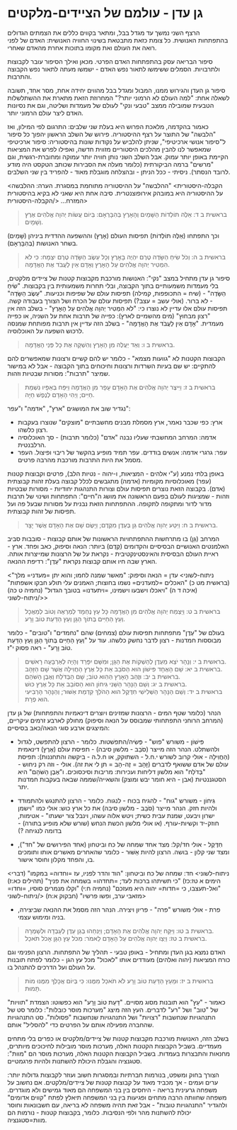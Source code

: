 # גן עדן - עולמם של הציידים-מלקטים

הרצף השני נמשך עד מגדל בבל, ומתאר בקווים כללים את הצמתים הגדולים בהתפתחות האנושית.
כל צומת כזאת מתבטאת בשינוי החוויה האנושית: האדם של לפני רואה את העולם ואת מקומו בתוכות אחרת מהאדם שאחרי.

סיפור הבריאה עסק בהתפתחות האדם הפרטי. מכאן ואילך הסיפור עובר לקבוצות ולתרבויות. הסמלים ששימשו לתאור נפש האדם - ישמשו מעתה לתאור נפש הקבוצה והתרבות.

סיפור גן העדן והגירוש ממנו, המבול ומגדל בבל מהווים יחידה אחת, מסר אחד, תשובה לשאלה אחת: "למה העולם לא הרמוני יותר?"
המחרוזת הזאת מתארת את ההשתלשלות הטבעית שמובילה ממצב "טבעי ונקי" לעולם של מעמדות ושליטה, וגם את נסיונות האדם ליצר עולם הרמוני יותר.

כאמור בהקדמה, מלאכת הפרוש היא בעלת שני שלבים: התרגום לפי המילון, ואז "הלבשה" של התוצר על רצף ההיסטוריה.
פירוש של השלב הראשון יהפוך כל סיפור ל"סיפור אנושי ארכיטיפי", שניתן להלביש על נקודות שונות בהיסטוריה: סיפור ארכיטיפי שמאפשר לנו להבין מהלכים היסטוריים מזווית חדשה, ואפילו לפרש את המציאות הקיימת באופן יותר עמוק.
אבל השלב השני נותן חוויה יותר עמוקה ומחוברת-רגשית, וגם "מרשים" ברמה הביקורתית (כלומר מעלה את הסבירות שכותב הטקסט היה מודע לרובד הנסתר).
ניסיתי - ככל הניתן - ובהצלחה מוגבלת מאוד - להפריד בין שני השלבים.

<הקבלה-היסטורית>
"ההלבשה" על ההיסטוריה מתוחמת במסגרת. הערה: ההלבשה על ההיסטוריה היא במובהק אירופוצנטרית. סיבה אחת היא שאני לא בקיא בהיסטורית המזרח...
</הקבלה-היסטורית>


> בראשית ב ד: אֵלֶּה תוֹלְדוֹת הַשָּׁמַיִם וְהָאָרֶץ בְּהִבָּרְאָם:  בְּיוֹם עֲשׂוֹת יְהוָה אֱלֹהִים אֶרֶץ וְשָׁמָיִם.  

וכך התפתחו (אֵלֶּה תוֹלְדוֹת) תפיסות העולם (אָרֶץ) וההשפעה ההדדית ביניהן (שָּׁמַיִם) בשחר האנושות (בְּהִבָּרְאָם).

> בראשית ב ה: וְכֹל שִׂיחַ הַשָּׂדֶה טֶרֶם יִהְיֶה בָאָרֶץ וְכָל עֵשֶׂב הַשָּׂדֶה טֶרֶם יִצְמָח:  כִּי לֹא הִמְטִיר יְהוָה אֱלֹהִים עַל הָאָרֶץ וְאָדָם אַיִן לַעֲבֹד אֶת הָאֲדָמָה.  

סיפור גן עדן מתחיל במצב "נקי": האנושות מורכבת מקבוצות קטנות של ציידים מלקטים, בלי מעמדות משמעותיים בתוך הקבוצה, ובלי תחרות משמעותית בין בקבוצות.
"שִׂיחַ הַשָּׂדֶה" - (שיח = התכופפות, קמילה) תפיסות עולם של שפיפות וכניעות.
"עֵשֶׂב הַשָּׂדֶה" - לא ברור. (אולי עשב = עצב?) תפיסות עולם של הכרח ושל הצורך בעבודה קשה.
תפיסות עולם אלו עדיין לא נוצרו כי:
"לֹא הִמְטִיר יְהוָה אֱלֹהִים עַל הָאָרֶץ" - בשלב הזה אין "רצון מבחוץ" (מים מהשמיים לארץ): כפייה של תרבות אחת על השניה, או כפייה מעמדית.
"אָדָם אַיִן לַעֲבֹד אֶת הָאֲדָמָה" - בשלב הזה עדיין אין תרבות מפותחת שמנסה לרכוש השפעה על האוכלוסיה.

> בראשית ב ו: וְאֵד יַעֲלֶה מִן הָאָרֶץ וְהִשְׁקָה אֶת כָּל פְּנֵי הָאֲדָמָה.  

הקבוצות הקטנות לא "גוועות מצמא" - כלומר יש להם קשיים ורצונות שמאפשרים להם להתקיים: יש שם בעיות השרדות ורצונות וחיכוחים בתוך הקבוצה - אבל לא במישור שמיצר "תרבות": מסורות שבטיות וזהות.

> בראשית ב ז: וַיִּיצֶר יְהוָה אֱלֹהִים אֶת הָאָדָם עָפָר מִן הָאֲדָמָה וַיִּפַּח בְּאַפָּיו נִשְׁמַת חַיִּים; וַיְהִי הָאָדָם לְנֶפֶשׁ חַיָּה.  

נגדיר שוב את המושגים "ארץ", "אדמה" ו"עפר":

- ארץ: כפי שכבר נאמר, ארץ מסמלת מבנים מחשבתיים "מוצקים" שנוצרו בעקבות רצון כלשהו.
- אדמה: המרחב המחשבתי שעליו נבנה "אדם" (כלומר תרבות) - סך האוכלוסיה הרלבנטית.
- עפר: גרגרי אדמה: אנשים בודדים. עפר תמיד מופיע בהקשר של ריבוי ופיצול. העפר מסמל את היות התרבות מורכבת מהרבה פרטים.

באופן בלתי נמנע (ע"י אלהים - המציאות, ו-יהוה - נטיות הלב), פרטים וקבוצות קטנות (עפר) מאוכלוסיות מקומיות (אדמה) מתגבשים לכלל קבוצה בעלת זהות קבוצתית (אדם). בקבוצה הזאת נוצרים תפיסות עולם וצורות התנהגות יחודיות - מסורות שבטיות וזהות - שמציגות לעולם בפעם הראשונה את מושג ה"חיים": התפתחות ושינוי של תרבות מדור לדור ומתקופה לתקופה. ההתפתחות הזאת נבנית על מסורות שבעל פה ועל תפיסות של זהות קבוצתית.

> בראשית ב ח: וַיִּטַּע יְהוָה אֱלֹהִים גַּן בְּעֵדֶן מִקֶּדֶם; וַיָּשֶׂם שָׁם אֶת הָאָדָם אֲשֶׁר יָצָר.  

המרחב (גַּן) בו מתרחשות ההתפתחויות הראשונות של אותם קבוצות - סובבות סביב האלמנטים האנושיים הבסיסיים והקדומים (קֶּדֶם) ביותר: הנאה וסיפוק, כאב ופחד.
ארץ - ראיית העולם הבסיסית והאינסטינקטיבית - נקראת על של הרצונות שמייצרות אותה. הארץ שבה חיו אותם קבוצות נקראת "עֵדֶן": רדיפת ההנאה.

<ניתוח-לשוני>
עדן = הנאה וסיפוק: "מאשר שמנה לחמו; והוא יתן =מעדני= מלך" (בראשית מט כ) "האכלים =למעדנים= נשמו בחוצות; האמנים עלי תולע חבקו אשפתות" (איכה ד ה) "ויאכלו וישבעו וישמינו, =ויתעדנו= בטובך הגדול" (נחמיה ט כה)
</ניתוח-לשוני>

> בראשית ב ט: וַיַּצְמַח יְהוָה אֱלֹהִים מִן הָאֲדָמָה כָּל עֵץ נֶחְמָד לְמַרְאֶה וְטוֹב לְמַאֲכָל וְעֵץ הַחַיִּים בְּתוֹךְ הַגָּן וְעֵץ הַדַּעַת טוֹב וָרָע.  

בעולם של "עֵדֶן" מתפתחות תפיסות עולם (צמחים) שהם "נחמדים" ו"טובים" - כלומר מבוססות חמדנות - רצון לדבר נחשק כלשהו.
עוד על "וְעֵץ הַחַיִּים בְּתוֹךְ הַגָּן וְעֵץ הַדַּעַת טוֹב וָרָע" - ראה פסוק י"ז.

> בראשית ב י: וְנָהָר יֹצֵא מֵעֵדֶן לְהַשְׁקוֹת אֶת הַגָּן; וּמִשָּׁם יִפָּרֵד וְהָיָה לְאַרְבָּעָה רָאשִׁים.  
> בראשית ב יא: שֵׁם הָאֶחָד פִּישׁוֹן הוּא הַסֹּבֵב אֵת כָּל אֶרֶץ הַחֲוִילָה אֲשֶׁר שָׁם הַזָּהָב.  
> בראשית ב יב: וּזֲהַב הָאָרֶץ הַהִוא טוֹב; שָׁם הַבְּדֹלַח וְאֶבֶן הַשֹּׁהַם.  
> בראשית ב יג: וְשֵׁם הַנָּהָר הַשֵּׁנִי גִּיחוֹן הוּא הַסּוֹבֵב אֵת כָּל אֶרֶץ כּוּשׁ.  
> בראשית ב יד: וְשֵׁם הַנָּהָר הַשְּׁלִישִׁי חִדֶּקֶל הוּא הַהֹלֵךְ קִדְמַת אַשּׁוּר; וְהַנָּהָר הָרְבִיעִי הוּא פְרָת.  

הנהר (כלומר שטף המים - הרצונות שמזינים ויוצרים דינאמיות והתפתחות) של גן עדן (המרחב הרוחני התפתחותי שמבוסס על הנאה וסיפוק) מחולק לארבע זרמים עיקריים, המיצגים ארבע סוגי הנאה/כאב בסיסיים:

- פִּישׁוֹן - משורש "פוש" - פְּשִׂיה/התפשׁטות. כלומר - הרצון להתפשט, לגדול ולהשתלט.
  הנהר הזה מייצר (סֹּבֵב - מלשון סיבה) - תפיסת עולם (אֶרֶץ) דינאמית (הַחֲוִילָה - אולי קרוב לשורש י.ח.ל - השתוקק, או ח.ל.ה - ביקשה והתחננות): תפיסת עולם של אדם ששואף לדברים (זָּהָב = זֶה-הָב = תן לי את זה).
  אולי - וזה רק ניחוש - "בְּדֹלַח" הוא מלשון דליחות ועכירות: מריבות וסיכסוכים. ו"אֶבֶן הַשֹּׁהַם" היא הסטגננטיות (אבן - היא חומר יבש ומוצק) והשאייה/שממה שבאה בעקבות חמדנות יתר.

- גִּיחוֹן - משורש "גוח" - להגיח בכוח - לנגוח. כלומר - הרצון להתנגש ולהתמודד ולהיות חזק.
  הנהר מייצר (סֹּבֵב - מלשון סיבה) את כל ארץ כוש:
  אולי כמו "וישמן ישרון ויבעט, שמנת עבית כשית; ויטש אלוה עשהו, וינבל צור ישעתו" - אטימות, חוזק-יד וקשיות-עורף.
  (או אולי מלשון הכשת הנחש (שורש שלא מופיע בתורה) - בדומה לנגיחה ?)

- חִדֶּקֶל - אולי חד/קל: מצד אחד שמחה של כח וביטחון (אחד הפירושים של "חד"), ומצד שני קלון - בושה.
  הרצון להיות אַשּׁוּר - כלומר שהאחרים מאשרים אותו ותומכים בו, והפחד מקלון וחוסר אישור.

<ניתוח-לשוני>
חד: שמחה של כח וביטחון: "הוד והדר לפניו, עז =וחדוה= במקמו" (דברי הימים א טז:כז) "כי תשיתהו ברכות לעד; =תחדהו= בשמחה את פניך" (תהילים כא:ז) "ואל-תעצבו, כי =חדות= יהוה היא מעזכם" (נחמיה ח:י) "וקלו מנמרים סוסיו, =וחדו= מזאבי ערב, ופשו פרשיו" (חבקוק א:ח)
</ניתוח-לשוני>

- פרת - אולי משורש "פרה" - פריון ויצירה. הנהר הזה מסמל את ההנאה שביצירה, בניה ומימוש עצמי.

> בראשית ב טו: וַיִּקַּח יְהוָה אֱלֹהִים אֶת הָאָדָם; וַיַּנִּחֵהוּ בְגַן עֵדֶן לְעָבְדָהּ וּלְשָׁמְרָהּ.  
> בראשית ב טז: וַיְצַו יְהוָה אֱלֹהִים עַל הָאָדָם לֵאמֹר:  מִכֹּל עֵץ הַגָּן אָכֹל תֹּאכֵל.  

האדם נמצא בגן העדן ומתחיל - באופן טבעי - תהליך של התפתחות. הרצון הפנימי וגם כורח המציאות (יהוה ואלהים) מעודדים אותו "לאכול" מכל עץ הגן - כלומר לפתח תובנות על העולם ועל הדרכים להתנהל בו.

> בראשית ב יז: וּמֵעֵץ הַדַּעַת טוֹב וָרָע לֹא תֹאכַל מִמֶּנּוּ:  כִּי בְּיוֹם אֲכָלְךָ מִמֶּנּוּ מוֹת תָּמוּת.  

כאמור - "עֵץ" הוא תובנות מסוג מסויים.
"דַּעַת טוֹב וָרָע" הוא כפשוטו: הצמדת "תוויות" של "טוב" ושל "רע" לדברים.
העץ הזה מיצג "מערכות מוסר כובלות": כלומר סט של התנהגויות שנחשבות "רצויות" ושל התנהגויות שנחשבות "פסולות". סט התנהגויות שהחברה מפעילה אותם על הפרטים כדי "להסליל" אותם.

בשלב הזה, האנושות מורכבת מקבוצות קטנות של ציידים/מלקטים או כפרים בלי מתחים מעמדיים.
בשביל הקבוצות הקטנות האלה, מערכות מוסר מובילות לחיכוכים מיותרים, מחנאות והתבצרות בעמדות.
בשביל הקבוצות הקטנות האלה, מערכות מוסר הם "מוות": סטגנציה והגבלת היכולת להשתנות ולהיות פרגמטיים.

הצורך בחוק ומשפט, בנורמות חברתיות ובמסגרות חשוב ועוזר לקבוצות גדולות יותר: ערים ועמים - אך מכביד מאוד על קבוצות קטנות של ציידים/מלקטים.
אם נחשוב על משפחה גרעינית בריאה - היחסים בין בני המשפחה הם מאוד גמישים ולא מוגדרים. משפחה שחוותה הרבה מתחים ופגיעות בין בני המשפחה תיאלץ לפתח "קווים אדומים" ולהגדיר "התנהגויות טובות" - אבל זאת תהיה משפחה לא בריאה, עם חשבונאות וחוסר יכולת להשתנות מהר ולפי הנסיבות.
כלומר, בקבוצות קטנות - נורמות הם מוות=סטגנציה.



